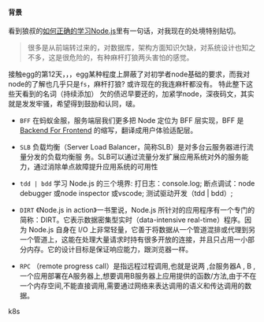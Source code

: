 #### 背景
  看到狼叔的[如何正确的学习Node.js](https://cnodejs.org/topic/5ab3166be7b166bb7b9eccf7)里有一句话，对我现在的处境特别贴切。
  > 很多是从前端转过来的，对数据库，架构方面知识欠缺，对系统设计也知之不多，这是很危险的，有种麻杆打狼两头害怕的感觉。
  
  接触egg的第12天，，，egg某种程度上屏蔽了对初学者node基础的要求，而我对node的了解也几乎只是`fs`，麻杆打狼? 或许现在的我连麻杆都没有。
  特此整下这些天看到的名词（持续添加）
  欠的债迟早要还的，加紧学node，深夜码文，其实就是发发牢骚，希望得到鼓励和认同，啵。

- `BFF` 在蚂蚁金服，服务端层我们更多把 Node 定位为 BFF 层实现，BFF 是 [Backend For Frontend](https://mp.weixin.qq.com/s/IYddaaw2ps1wR2VT1dZWPg) 的缩写，翻译成用户体验适配层。

- `SLB` 负载均衡（Server Load Balancer，简称SLB）是对多台云服务器进行流量分发的负载均衡服
务。SLB可以通过流量分发扩展应用系统对外的服务能力，通过消除单点故障提升应用系统的可用性

- `tdd | bdd` 学习 Node.js 的三个境界: 打日志：console.log; 断点调试：node debugger 或node inspector 或vscode; 测试驱动开发（tdd | bdd）;

- `DIRT` 《Node.js in action》一书里说，Node.js 所针对的应用程序有一个专门的简称：DIRT。它表示数据密集型实时（data-intensive real-time）程序。因为 Node.js 自身在 I/O 上非常轻量，它善于将数据从一个管道混排或代理到另一个管道上，这能在处理大量请求时持有很多开放的连接，并且只占用一小部分内存。它的设计目标是保证响应能力，跟浏览器一样。

- `RPC` （remote progress call）是指远程过程调用,也就是说两 ,台服务器A , B ,一个应用部署在A服务器上,想要调用B服务器上应用提供的函数/方法,由于不在一个内存空间,不能直接调用,需要通过网络来表达调用的语义和传达调用的数据。

k8s

